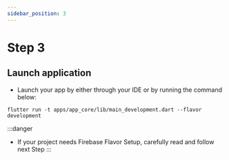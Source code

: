 ```yaml
---
sidebar_position: 3
---
```


# Step 3

## Launch application

- Launch your app by either through your IDE or by running the command below:

```
flutter run -t apps/app_core/lib/main_development.dart --flavor development
```

:::danger
- If your project needs Firebase Flavor Setup, carefully read and follow next Step 
:::
